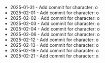 - 2025-01-31 - Add commit for character: o
- 2025-02-01 - Add commit for character: o
- 2025-02-02 - Add commit for character: o
- 2025-02-03 - Add commit for character: o
- 2025-02-04 - Add commit for character: o
- 2025-02-06 - Add commit for character: o
- 2025-02-12 - Add commit for character: o
- 2025-02-13 - Add commit for character: o
- 2025-02-19 - Add commit for character: o
- 2025-02-21 - Add commit for character: o
